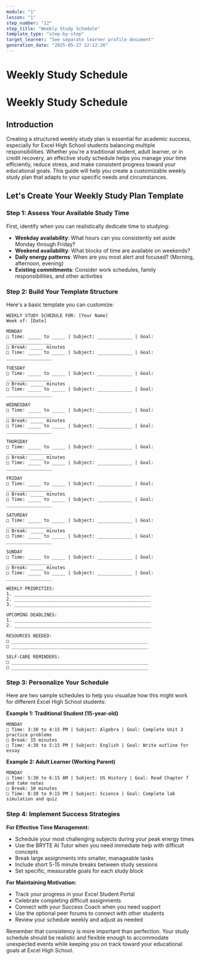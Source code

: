 ```yaml
---
module: "1"
lesson: "1"
step_number: "12"
step_title: "Weekly Study Schedule"
template_type: "step-by-step"
target_learner: "See separate learner profile document"
generation_date: "2025-05-27 12:12:26"
---
```


# Weekly Study Schedule

# Weekly Study Schedule

## Introduction
Creating a structured weekly study plan is essential for academic success, especially for Excel High School students balancing multiple responsibilities. Whether you're a traditional student, adult learner, or in credit recovery, an effective study schedule helps you manage your time efficiently, reduce stress, and make consistent progress toward your educational goals. This guide will help you create a customizable weekly study plan that adapts to your specific needs and circumstances.

## Let's Create Your Weekly Study Plan Template

### Step 1: Assess Your Available Study Time
First, identify when you can realistically dedicate time to studying:

- **Weekday availability**: What hours can you consistently set aside Monday through Friday?
- **Weekend availability**: What blocks of time are available on weekends?
- **Daily energy patterns**: When are you most alert and focused? (Morning, afternoon, evening)
- **Existing commitments**: Consider work schedules, family responsibilities, and other activities

### Step 2: Build Your Template Structure
Here's a basic template you can customize:

```
WEEKLY STUDY SCHEDULE FOR: [Your Name]
Week of: [Date]

MONDAY
□ Time: _____ to _____ | Subject: _____________ | Goal: _________________
□ Break: _____ minutes
□ Time: _____ to _____ | Subject: _____________ | Goal: _________________

TUESDAY
□ Time: _____ to _____ | Subject: _____________ | Goal: _________________
□ Break: _____ minutes
□ Time: _____ to _____ | Subject: _____________ | Goal: _________________

WEDNESDAY
□ Time: _____ to _____ | Subject: _____________ | Goal: _________________
□ Break: _____ minutes
□ Time: _____ to _____ | Subject: _____________ | Goal: _________________

THURSDAY
□ Time: _____ to _____ | Subject: _____________ | Goal: _________________
□ Break: _____ minutes
□ Time: _____ to _____ | Subject: _____________ | Goal: _________________

FRIDAY
□ Time: _____ to _____ | Subject: _____________ | Goal: _________________
□ Break: _____ minutes
□ Time: _____ to _____ | Subject: _____________ | Goal: _________________

SATURDAY
□ Time: _____ to _____ | Subject: _____________ | Goal: _________________
□ Break: _____ minutes
□ Time: _____ to _____ | Subject: _____________ | Goal: _________________

SUNDAY
□ Time: _____ to _____ | Subject: _____________ | Goal: _________________
□ Break: _____ minutes
□ Time: _____ to _____ | Subject: _____________ | Goal: _________________

WEEKLY PRIORITIES:
1. ___________________________________________________
2. ___________________________________________________
3. ___________________________________________________

UPCOMING DEADLINES:
1. ___________________________________________________
2. ___________________________________________________

RESOURCES NEEDED:
□ ___________________________________________________
□ ___________________________________________________

SELF-CARE REMINDERS:
□ ___________________________________________________
□ ___________________________________________________
```

### Step 3: Personalize Your Schedule
Here are two sample schedules to help you visualize how this might work for different Excel High School students:

**Example 1: Traditional Student (15-year-old)**
```
MONDAY
□ Time: 3:30 to 4:15 PM | Subject: Algebra | Goal: Complete Unit 3 practice problems
□ Break: 15 minutes
□ Time: 4:30 to 5:15 PM | Subject: English | Goal: Write outline for essay
```

**Example 2: Adult Learner (Working Parent)**
```
MONDAY
□ Time: 5:30 to 6:15 AM | Subject: US History | Goal: Read Chapter 7 and take notes
□ Break: 10 minutes
□ Time: 8:30 to 9:15 PM | Subject: Science | Goal: Complete lab simulation and quiz
```

### Step 4: Implement Success Strategies

**For Effective Time Management:**
- Schedule your most challenging subjects during your peak energy times
- Use the BRYTE AI Tutor when you need immediate help with difficult concepts
- Break large assignments into smaller, manageable tasks
- Include short 5-15 minute breaks between study sessions
- Set specific, measurable goals for each study block

**For Maintaining Motivation:**
- Track your progress in your Excel Student Portal
- Celebrate completing difficult assignments
- Connect with your Success Coach when you need support
- Use the optional peer forums to connect with other students
- Review your schedule weekly and adjust as needed

Remember that consistency is more important than perfection. Your study schedule should be realistic and flexible enough to accommodate unexpected events while keeping you on track toward your educational goals at Excel High School.
